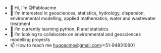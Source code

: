 - 👋 Hi, I’m @Pabloacme
- 👀 I’m interested in geosciences, statistics, hydrology, dispersion, environmental modelling, applied mathematics, water and wastewater treatment
- 🌱 I’m currently learning python, R and statistics
- 💞️ I’m looking to collaborate on environmental and geosciences modelling proyects
- 📫 How to reach me hugoacme@gmail.com/+51-948310601

<!---
Pabloacme/Pabloacme is a ✨ special ✨ repository because its `README.md` (this file) appears on your GitHub profile.
You can click the Preview link to take a look at your changes.
--->
